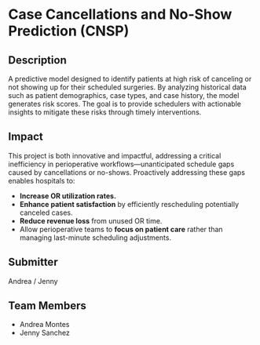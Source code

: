 # Case Cancellations and No-Show Prediction (CNSP)

## Description
A predictive model designed to identify patients at high risk of canceling or not showing up for their scheduled surgeries. By analyzing historical data such as patient demographics, case types, and case history, the model generates risk scores. The goal is to provide schedulers with actionable insights to mitigate these risks through timely interventions.

## Impact
This project is both innovative and impactful, addressing a critical inefficiency in perioperative workflows—unanticipated schedule gaps caused by cancellations or no-shows. Proactively addressing these gaps enables hospitals to:

- **Increase OR utilization rates.**
- **Enhance patient satisfaction** by efficiently rescheduling potentially canceled cases.
- **Reduce revenue loss** from unused OR time.
- Allow perioperative teams to **focus on patient care** rather than managing last-minute scheduling adjustments.

## Submitter
Andrea / Jenny

## Team Members
- Andrea Montes  
- Jenny Sanchez

